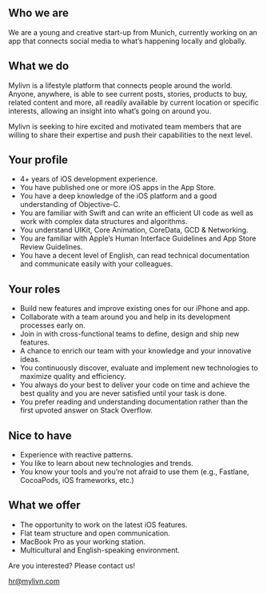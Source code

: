 ## Who we are

We are a young and creative start-up from Munich, currently working on an app that connects social media to what’s happening locally and globally.

## What we do

Mylivn is a lifestyle platform that connects people around the world. Anyone, anywhere, is able to see current posts, stories, products to buy, related content and more, all readily available by current location or specific interests, allowing an insight into what’s going on around you.


Mylivn is seeking to hire excited and motivated team members that are willing to share their expertise and push their capabilities to the next level.

## Your profile

- 4+ years of iOS development experience.
- You have published one or more iOS apps in the App Store.
- You have a deep knowledge of the iOS platform and a good understanding of Objective-C.
- You are familiar with Swift and can write an efficient UI code as well as work with complex data structures and algorithms.
- You understand UIKit, Core Animation, CoreData, GCD & Networking.
- You are familiar with Apple’s Human Interface Guidelines and App Store Review Guidelines.
- You have a decent level of English, can read technical documentation and communicate easily with your colleagues.

## Your roles

- Build new features and improve existing ones for our iPhone and app.
- Collaborate with a team around you and help in its development processes early on.
- Join in with cross-functional teams to define, design and ship new features.
- A chance to enrich our team with your knowledge and your innovative ideas.
- You continuously discover, evaluate and implement new technologies to maximize quality and efficiency.
- You always do your best to deliver your code on time and achieve the best quality and you are never satisfied until your task is done.
- You prefer reading and understanding documentation rather than the first upvoted answer on Stack Overflow.

## Nice to have

- Experience with reactive patterns. 
- You like to learn about new technologies and trends.
- You know your tools and you’re not afraid to use them (e.g., Fastlane, CocoaPods, iOS frameworks, etc.)

## What we offer

- The opportunity to work on the latest iOS features.
- Flat team structure and open communication.
- MacBook Pro as your working station.
- Multicultural and English-speaking environment.

Are you interested? Please contact us!

hr@mylivn.com